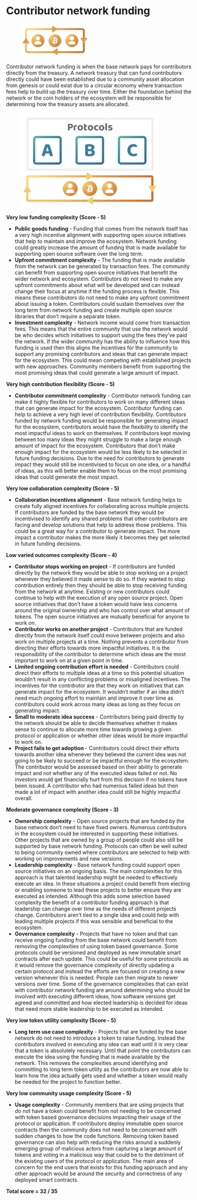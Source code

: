 # Contributor network funding

<div align="left">

<figure><img src="../../.gitbook/assets/contributor-network-incentives-header.png" alt="" width="185"><figcaption></figcaption></figure>

</div>



Contributor network funding is when the base network pays for contributors directly from the treasury. A network treasury that can fund contributors directly could have been established due to a community asset allocation from genesis or could exist due to a circular economy where transaction fees help to build up the treasury over time. Either the foundation behind the network or the coin holders of the ecosystem will be responsible for determining how the treasury assets are allocated.

<div align="left">

<figure><img src="../../.gitbook/assets/contributor-network-incentives.png" alt="" width="375"><figcaption></figcaption></figure>

</div>



**Very low funding complexity (Score - 5)**

* **Public goods funding** - Funding that comes from the network itself has a very high incentive alignment with supporting open source initiatives that help to maintain and improve the ecosystem. Network funding could greatly increase the amount of funding that is made available for supporting open source software over the long term.
* **Upfront commitment complexity** - The funding that is made available from the network can be generated by transaction fees. The community can benefit from supporting open source initiatives that benefit the wider network and ecosystem. Contributors do not need to make any upfront commitments about what will be developed and can instead change their focus at anytime if the funding process is flexible. This means these contributors do not need to make any upfront commitment about issuing a token. Contributors could sustain themselves over the long term from network funding and create multiple open source libraries that don’t require a separate token.
* **Investment complexity** - Network income would come from transaction fees. This means that the entire community that use the network would be who decides which initiatives to support using the fees they’ve paid the network. If the wider community has the ability to influence how this funding is used then this aligns the incentives for the community to support any promising contributors and ideas that can generate impact for the ecosystem. This could mean competing with established projects with new approaches. Community members benefit from supporting the most promising ideas that could generate a large amount of impact.



**Very high contribution flexibility (Score - 5)**

* **Contributor commitment complexity** - Contributor network funding can make it highly flexible for contributors to work on many different ideas that can generate impact for the ecosystem. Contributor funding can help to achieve a very high level of contribution flexibility. Contributors funded by network funding would be responsible for generating impact for the ecosystem, contributors would have the flexibility to identify the most impactful ideas to work on themselves. If contributors kept moving between too many ideas they might struggle to make a large enough amount of impact for the ecosystem. Contributors that don’t make enough impact for the ecosystem would be less likely to be selected in future funding decisions. Due to the need for contributors to generate impact they would still be incentivised to focus on one idea, or a handful of ideas, as this will better enable them to focus on the most promising ideas that could generate the most impact.



**Very low collaboration complexity (Score - 5)**

* **Collaboration incentives alignment** - Base network funding helps to create fully aligned incentives for collaborating across multiple projects. If contributors are funded by the base network they would be incentivised to identify any shared problems that other contributors are facing and develop solutions that help to address those problems. This could be a great way for a contributor to generate impact. The more impact a contributor makes the more likely it becomes they get selected in future funding decisions.



**Low varied outcomes complexity (Score - 4)**

* **Contributor stops working on project** - If contributors are funded directly by the network they would be able to stop working on a project whenever they believed it made sense to do so. If they wanted to stop contribution entirely then they should be able to stop receiving funding from the network at anytime. Existing or new contributors could continue to help with the execution of any open source project. Open source initiatives that don’t have a token would have less concerns around the original ownership and who has control over what amount of tokens. The open source initiatives are mutually beneficial for anyone to work on.
* **Contributor works on another project** - Contributors that are funded directly from the network itself could move between projects and also work on multiple projects at a time. Nothing prevents a contributor from directing their efforts towards more impactful initiatives. It is the responsibility of the contributor to determine which ideas are the most important to work on at a given point in time.
* **Limited ongoing contribution effort is needed** - Contributors could direct their efforts to multiple ideas at a time so this potential situation wouldn’t result in any conflicting problems or misaligned incentives. The incentives for the contributor are that they work on initiatives that can generate impact for the ecosystem. It wouldn’t matter if an idea didn’t need much ongoing effort to maintain and improve it over time as contributors could work across many ideas as long as they focus on generating impact.
* **Small to moderate idea success** - Contributors being paid directly by the network should be able to decide themselves whether it makes sense to continue to allocate more time towards growing a given protocol or application or whether other ideas would be more impactful to work on.
* **Project fails to get adoption** - Contributors could direct their efforts towards another idea whenever they believed the current idea was not going to be likely to succeed or be impactful enough for the ecosystem. The contributor would be assessed based on their ability to generate impact and not whether any of the executed ideas failed or not. No investors would get financially hurt from this decision if no tokens have been issued. A contributor who had numerous failed ideas but then made a lot of impact with another idea could still be highly impactful overall.



**Moderate governance complexity (Score - 3)**

* **Ownership complexity** - Open source projects that are funded by the base network don’t need to have fixed owners. Numerous contributors in the ecosystem could be interested in supporting these initiatives. Other projects that are owned by a group of people could also still be supported by base network funding. Protocols can often be well suited to being community owned where contributors are selected to help with working on improvements and new versions.
* **Leadership complexity** - Base network funding could support open source initiatives on an ongoing basis. The main complexities for this approach is that talented leadership might be needed to effectively execute an idea. In these situations a project could benefit from electing or enabling someone to lead these projects to better ensure they are executed as intended. Although this adds some selection based complexity the benefit of a contributor funding approach is that leadership can change over time as the needs of different projects change. Contributors aren’t tied to a single idea and could help with leading multiple projects if this was sensible and beneficial to the ecosystem.
* **Governance complexity** - Projects that have no token and that can receive ongoing funding from the base network could benefit from removing the complexities of using token based governance. Some protocols could be versioned and deployed as new immutable smart contracts after each update. This could be useful for some protocols as it would remove the governance complexity of directly updating a certain protocol and instead the efforts are focused on creating a new version whenever this is needed. People can then migrate to newer versions over time. Some of the governance complexities that can exist with contributor network funding are around determining who should be involved with executing different ideas, how software versions get agreed and committed and how elected leadership is decided for ideas that need more stable leadership to be executed as intended.



**Very low token utility complexity (Score - 5)**

* **Long term use case complexity** - Projects that are funded by the base network do not need to introduce a token to raise funding. Instead the contributors involved in executing any idea can wait until it is very clear that a token is absolutely necessary. Until that point the contributors can execute the idea using the funding that is made available by the network. This removes the complexities around identifying and committing to long term token utility as the contributors are now able to learn how the idea actually gets used and whether a token would really be needed for the project to function better.



**Very low community usage complexity (Score - 5)**

* **Usage complexity** - Community members that are using projects that do not have a token could benefit from not needing to be concerned with token based governance decisions impacting their usage of the protocol or application. If contributors deploy immutable open source contracts then the community does not need to be concerned with sudden changes to how the code functions. Removing token based governance can also help with reducing the risks around a suddenly emerging group of malicious actors from capturing a large amount of tokens and voting in a malicious way that could be to the detriment of the existing users of the protocol or application. The main area of concern for the end users that exists for this funding approach and any other approach would be around the security and correctness of any deployed smart contracts.



**Total score = 32 / 35**
